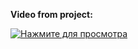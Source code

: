 **Video from project:**

[![Нажмите для просмотра](https://img.youtube.com/vi/cTYMy98qenA/0.jpg)](https://www.youtube.com/watch?v=cTYMy98qenA)
